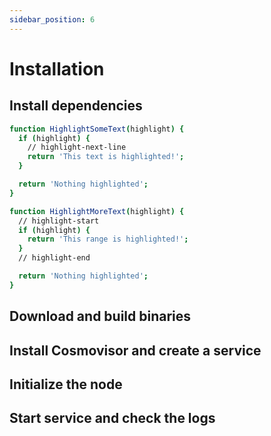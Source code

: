 ```yaml
---
sidebar_position: 6
---
```


# Installation

## Install dependencies

```bash
function HighlightSomeText(highlight) {
  if (highlight) {
    // highlight-next-line
    return 'This text is highlighted!';
  }

  return 'Nothing highlighted';
}

function HighlightMoreText(highlight) {
  // highlight-start
  if (highlight) {
    return 'This range is highlighted!';
  }
  // highlight-end

  return 'Nothing highlighted';
}
```

## Download and build binaries

## Install Cosmovisor and create a service

## Initialize the node

## Start service and check the logs
